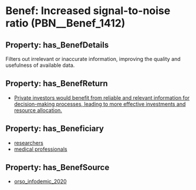 # Benef: __Increased signal-to-noise ratio__ (PBN__Benef_1412)

## Property: has_BenefDetails

Filters out irrelevant or inaccurate information, improving the quality and usefulness of available data.

## Property: has_BenefReturn

* [Private investors would benefit from reliable and relevant information for decision-making processes, leading to more effective investments and resource allocation.](../BenefReturn/PBN__BenefReturn_1603)

## Property: has_Beneficiary

* [researchers](../Stakeholder/PBN__Stakeholder_2)
* [medical professionals](../Stakeholder/PBN__Stakeholder_425)

## Property: has_BenefSource

* [orso_infodemic_2020](../Article/PBN__Article_299)

